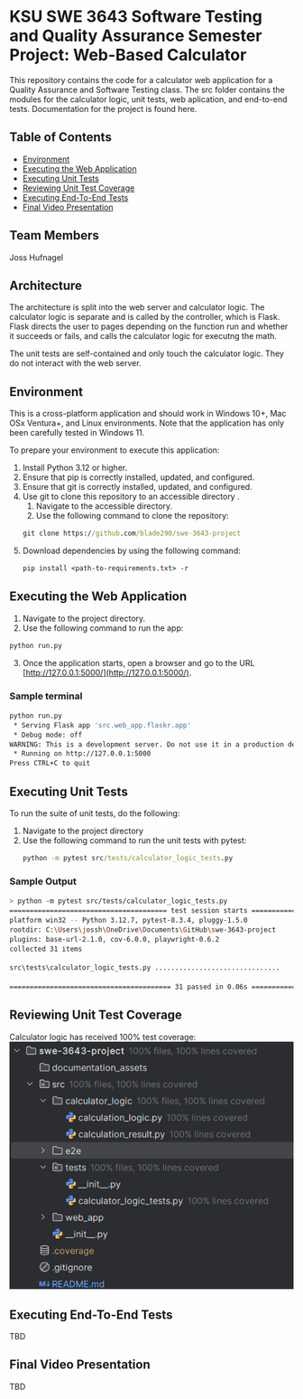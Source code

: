 # KSU SWE 3643 Software Testing and Quality Assurance Semester Project: Web-Based Calculator
This repository contains the code for a calculator web application for a Quality Assurance and Software Testing class.
The src folder contains the modules for the calculator logic, unit tests, web aplication, and end-to-end tests. 
Documentation for the project is found here.

## Table of Contents

- [Environment](#environment)
- [Executing the Web Application](#executing-the-web-application)
- [Executing Unit Tests](#executing-unit-tests)
- [Reviewing Unit Test Coverage](#reviewing-unit-test-coverage)
- [Executing End-To-End Tests](#executing-end-to-end-tests)
- [Final Video Presentation](#final-video-presentation)

## Team Members

 Joss Hufnagel

## Architecture

The architecture is split into the web server and calculator logic. 
The calculator logic is separate and is called by the controller, which is Flask.
Flask directs the user to pages depending on the function run and whether it succeeds or fails, and calls the calculator logic for executng the math.

The unit tests are self-contained and only touch the calculator logic. They do not interact with the web server.
## Environment

This is a cross-platform application and should work in Windows 10+, Mac OSx Ventura+, and Linux environments. 
Note that the application has only been carefully tested in Windows 11.

To prepare your environment to execute this application:
1. Install Python 3.12 or higher.
2. Ensure that pip is correctly installed, updated, and configured.
3. Ensure that git is correctly installed, updated, and configured.
4. Use git to clone this repository to an accessible directory .
   1. Navigate to the accessible directory.
   2. Use the following command to clone the repository:
    ```cmd
    git clone https://github.com/blade290/swe-3643-project
    ```
5. Download dependencies by using the following command:
    ```cmd
   pip install <path-to-requirements.txt> -r 
   ```
## Executing the Web Application

1. Navigate to the project directory.
2. Use the following command to run the app:
```cmd
python run.py
```
3. Once the application starts, open a browser and go to the URL [http://127.0.0.1:5000/](http://127.0.0.1:5000/).

### Sample terminal
```bash
python run.py
 * Serving Flask app 'src.web_app.flaskr.app'
 * Debug mode: off
WARNING: This is a development server. Do not use it in a production deployment. Use a production WSGI server instead.
 * Running on http://127.0.0.1:5000
Press CTRL+C to quit

```

## Executing Unit Tests

To run the suite of unit tests, do the following:
1. Navigate to the project directory
2. Use the following command to run the unit tests with pytest:
    ```cmd
   python -m pytest src/tests/calculator_logic_tests.py
   ```
### Sample Output
```bash
> python -m pytest src/tests/calculator_logic_tests.py
======================================= test session starts ========================================
platform win32 -- Python 3.12.7, pytest-8.3.4, pluggy-1.5.0
rootdir: C:\Users\jossh\OneDrive\Documents\GitHub\swe-3643-project
plugins: base-url-2.1.0, cov-6.0.0, playwright-0.6.2
collected 31 items                                                                                                                                                                                       

src\tests\calculator_logic_tests.py ...............................                           [100%] 

======================================== 31 passed in 0.06s ======================================== 
```

## Reviewing Unit Test Coverage

Calculator logic has received 100% test coverage:
![test_coverage.png](documentation_assets/test_coverage.png)

## Executing End-To-End Tests

TBD

## Final Video Presentation

TBD

